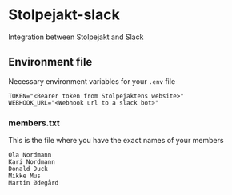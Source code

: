# Stolpejakt-slack

Integration between Stolpejakt and Slack

## Environment file

Necessary environment variables for your `.env` file

```dotenv
TOKEN="<Bearer token from Stolpejaktens website>"
WEBHOOK_URL="<Webhook url to a slack bot>"
```

### members.txt

This is the file where you have the exact names of your members

````
Ola Nordmann
Kari Nordmann
Donald Duck
Mikke Mus
Martin Ødegård
````
